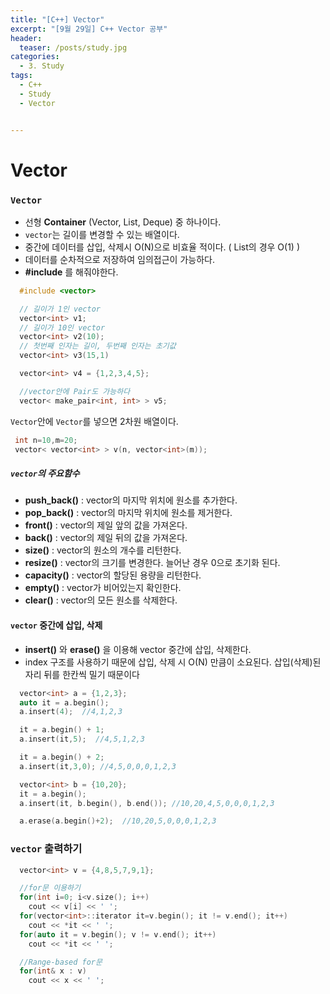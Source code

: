 ```yaml
---
title: "[C++] Vector"
excerpt: "[9월 29일] C++ Vector 공부"
header:
  teaser: /posts/study.jpg
categories:
  - 3. Study
tags:
  - C++
  - Study
  - Vector


---
```

# Vector

### `Vector`
 - 선형 **Container** (Vector, List, Deque) 중 하나이다.
 - `vector`는 길이를 변경할 수 있는 배열이다.
 - 중간에 데이터를 삽입, 삭제시 O(N)으로 비효율 적이다. ( List의 경우 O(1) )
 - 데이터를 순차적으로 저장하여 임의접근이 가능하다.
 - **#include<vector>** 를 해줘야한다.

```c++
  #include <vector>

  // 길이가 1인 vector
  vector<int> v1;
  // 길이가 10인 vector  
  vector<int> v2(10);
  // 첫번째 인자는 길이, 두번째 인자는 초기값
  vector<int> v3(15,1)  

  vector<int> v4 = {1,2,3,4,5};

  //vector안에 Pair도 가능하다
  vector< make_pair<int, int> > v5;
```

 `Vector`안에 `Vector`를 넣으면 2차원 배열이다.
 ```c++
  int n=10,m=20;
  vector< vector<int> > v(n, vector<int>(m));
 ```

##### `vector`의 주요함수
 - **push_back()** : vector의 마지막 위치에 원소를 추가한다.
 - **pop_back()** : vector의 마지막 위치에 원소를 제거한다.
 - **front()** : vector의 제일 앞의 값을 가져온다.
 - **back()** : vector의 제일 뒤의 값을 가져온다.
 - **size()** : vector의 원소의 개수를 리턴한다.
 - **resize()** : vector의 크기를 변경한다. 늘어난 경우 0으로 초기화 된다.
 - **capacity()** : vector의 할당된 용량을 리턴한다.
 - **empty()** : vector가 비어있는지 확인한다.
 - **clear()** : vector의 모든 원소를 삭제한다.

#### `vector` 중간에 삽입, 삭제
 - **insert()** 와 **erase()** 을 이용해 vector 중간에 삽입, 삭제한다.
 - index 구조를 사용하기 때문에 삽입, 삭제 시 O(N) 만큼이 소요된다. 삽입(삭제)된 자리 뒤를 한칸씩 밀기 때문이다

```c++
  vector<int> a = {1,2,3};
  auto it = a.begin();
  a.insert(4);  //4,1,2,3

  it = a.begin() + 1;
  a.insert(it,5);  //4,5,1,2,3

  it = a.begin() + 2;
  a.insert(it,3,0); //4,5,0,0,0,1,2,3

  vector<int> b = {10,20};
  it = a.begin();
  a.insert(it, b.begin(), b.end()); //10,20,4,5,0,0,0,1,2,3

  a.erase(a.begin()+2);  //10,20,5,0,0,0,1,2,3
```

### `vector` 출력하기

```c++
  vector<int> v = {4,8,5,7,9,1};

  //for문 이용하기
  for(int i=0; i<v.size(); i++)
    cout << v[i] << ' ';
  for(vector<int>::iterator it=v.begin(); it != v.end(); it++)
    cout << *it << ' ';
  for(auto it = v.begin(); v != v.end(); it++)
    cout << *it << ' ';

  //Range-based for문
  for(int& x : v)
    cout << x << ' ';
```
